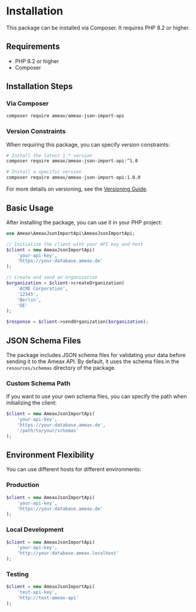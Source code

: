 # Installation

This package can be installed via Composer. It requires PHP 8.2 or higher.

## Requirements

- PHP 8.2 or higher
- Composer

## Installation Steps

### Via Composer

```bash
composer require ameax/ameax-json-import-api
```

### Version Constraints

When requiring this package, you can specify version constraints:

```bash
# Install the latest 1.* version
composer require ameax/ameax-json-import-api:^1.0

# Install a specific version
composer require ameax/ameax-json-import-api:1.0.0
```

For more details on versioning, see the [Versioning Guide](versioning.md).

## Basic Usage

After installing the package, you can use it in your PHP project:

```php
use Ameax\AmeaxJsonImportApi\AmeaxJsonImportApi;

// Initialize the client with your API key and host
$client = new AmeaxJsonImportApi(
    'your-api-key',
    'https://your-database.ameax.de'
);

// Create and send an organization
$organization = $client->createOrganization(
    'ACME Corporation',
    '12345',
    'Berlin',
    'DE'
);

$response = $client->sendOrganization($organization);
```

## JSON Schema Files

The package includes JSON schema files for validating your data before sending it to the Ameax API. By default, it uses the schema files in the `resources/schemas` directory of the package.

### Custom Schema Path

If you want to use your own schema files, you can specify the path when initializing the client:

```php
$client = new AmeaxJsonImportApi(
    'your-api-key',
    'https://your-database.ameax.de',
    '/path/to/your/schemas'
);
```

## Environment Flexibility

You can use different hosts for different environments:

### Production
```php
$client = new AmeaxJsonImportApi(
    'your-api-key',
    'https://your-database.ameax.de'
);
```

### Local Development
```php
$client = new AmeaxJsonImportApi(
    'your-api-key',
    'http://your-database.ameax.localhost'
);
```

### Testing
```php
$client = new AmeaxJsonImportApi(
    'test-api-key',
    'http://test-ameax-api'
);
```